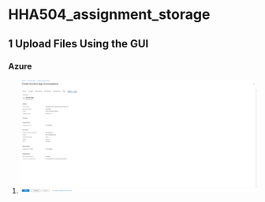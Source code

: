 # HHA504_assignment_storage


## 1 Upload Files Using the GUI

### Azure

1. ![Image of Azure overview](https://github.com/zgiannuzzi/HHA504_assignment_functions/blob/main/Azure_Function1.png)
